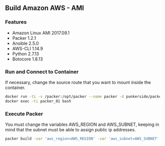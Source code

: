 ## Build Amazon AWS - AMI

### Features

* Amazon Linux AMI 2017.09.1
* Packer 1.2.1
* Ansible 2.5.0
* AWS-CLI 1.14.9
* Python 2.7.13
* Botocore 1.8.13

### Run and Connect to Container

If necessary, change the source route that you want to mount inside the container.

```bash
docker run -ti -v /packer:/opt/packer --name packer -d punkerside/packer /bin/bash
docker exec -ti packer_01 bash
```

### Execute Packer

You must change the variables AWS_REGION and AWS_SUBNET, keeping in mind that the subnet must be able to assign public ip addresses.

```bash
packer build -var 'aws_region=AWS_REGION' -var 'aws_subnet=AWS_SUBNET' packer.json
```